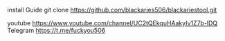 install Guide
git clone https://github.com/blackaries506/blackariestool.git
                                           
 youtube https://www.youtube.com/channel/UC2tQEkquHAakyIv1Z7b-lDQ                                                                          
 Telegram https://t.me/fuckyou506
